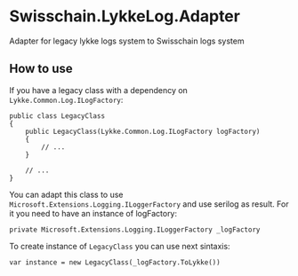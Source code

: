 # Swisschain.LykkeLog.Adapter
Adapter for legacy lykke logs system to Swisschain logs system

## How to use

If you have a legacy class with a dependency on `Lykke.Common.Log.ILogFactory`:

```
public class LegacyClass
{
	public LegacyClass(Lykke.Common.Log.ILogFactory logFactory)
	{
		// ...
	}

	// ...
}
```

You can adapt this class to use `Microsoft.Extensions.Logging.ILoggerFactory` and use serilog as result.
For it you need to have an instance of logFactory:

```
private Microsoft.Extensions.Logging.ILoggerFactory _logFactory
```

To create instance of `LegacyClass` you can use next sintaxis:

```
var instance = new LegacyClass(_logFactory.ToLykke())
```

